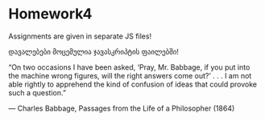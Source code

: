 # Homework4
Assignments are given in separate JS files!

დავალებები მოცემულია ჯავასკრიპტის ფაილებში!

“On two occasions I have been asked, ‘Pray, Mr. Babbage, if you put into the
machine wrong figures, will the right answers come out?’ . . . I am not able rightly to
apprehend the kind of confusion of ideas that could provoke such a question.”

— Charles Babbage, Passages from the Life of a Philosopher (1864)
